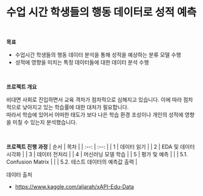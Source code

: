 # 수업 시간 학생들의 행동 데이터로 성적 예측

<br />

**목표**
- 수업시간 학생들의 행동 데이터 분석을 통해 성적을 예상하는 분류 모델 수행
- 성적에 영향을 미치는 특정 데이터들에 대한 데이터 분석 수행

<br/>

**프로젝트 개요**

비대면 사회로 진입하면서 교육 격차가 점차적으로 심해지고 있습니다. 이에 따라 점차적으로 낮아지고 있는 학습률에 대한 대처가 필요합니다.  
따라서 학습에 있어서 어떠한 태도가 보다 나은 학습 환경 조성이나 개인의 성적에 영향을 미칠 수 있는지 분석했습니다.

<br/>

**프로젝트 진행 과정**
| 순서 | 목차 |
| :--: | :--: |
| 1 | 데이터 읽기 |
| 2 | EDA 및 데이터 시각화 |
| 3 | 데이터 전처리 |
| 4 | 머신러닝 모델 학습 |
| 5 | 평가 및 예측 |
|  | 5.1. Confusion Matrix |
|  | 5.2. 테스트 데이터의 예측값 출력 |


데이터 출처
- https://www.kaggle.com/aljarah/xAPI-Edu-Data
